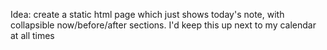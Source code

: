 Idea: create a static html page which just shows today's note, with collapsible now/before/after sections. I'd keep this up next to my calendar at all times